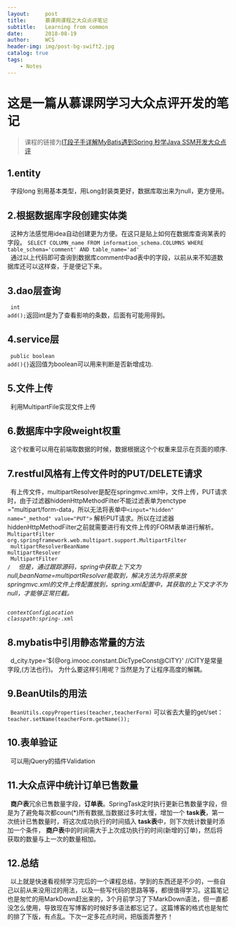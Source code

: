 ```yaml
---
layout:     post
title:      慕课网课程之大众点评笔记
subtitle:   Learning from common
date:       2018-08-19
author:     WCS
header-img: img/post-bg-swift2.jpg
catalog: true
tags:
    - Notes
---
```



# 这是一篇从慕课网学习大众点评开发的笔记
> 课程的链接为[IT段子手详解MyBatis遇到Spring 秒学Java SSM开发大众点评](https://coding.imooc.com/class/105.html)<br>
## 1.entity
` `字段long 别用基本类型，用Long封装类更好，数据库取出来为null，更方便用。
## 2.根据数据库字段创建实体类
` `这种方法感觉用idea自动创建更为方便。在这只是贴上如何在数据库查询某表的字段。
 <code>SELECT COLUMN_name FROM information_schema.COLUMNS WHERE table_schema='comment' AND table_name='ad'</code><br>
` `通过以上代码即可查询到数据库comment中ad表中的字段，以前从来不知道数据库还可以这样查，于是便记下来。
## 3.dao层查询
` `<code>int add();</code>返回int是为了查看影响的条数，后面有可能用得到。
## 4.service层
` `<code>public boolean add(){}</code>返回值为boolean可以用来判断是否新增成功.
## 5.文件上传
` `利用MultipartFile实现文件上传
## 6.数据库中字段weight权重
` `这个权重可以用在前端取数据的时候，数据根据这个个权重来显示在页面的顺序.
## 7.restful风格有上传文件时的PUT/DELETE请求
` `有上传文件，multipartResolver是配在springmvc.xml中，文件上传，PUT请求时，由于过滤器hiddenHttpMethodFilter不能过滤表单为enctype ="multipart/form-data，所以无法将表单中<code><input="hidden" name="_method" value="PUT"></code> 解析PUT请求。所以在过滤器hiddenHttpMethodFilter之前就需要进行有文件上传的FORM表单进行解析。
<code>
  <filter>
	<filter-name>MultipartFilter</filter-name>
	<filter-class>org.springframework.web.multipart.support.MultipartFilter</filter-class>
	<init-param>
		<param-name>multipartResolverBeanName</param-name>
		<param-value>multipartResolver</param-value>
	</init-param>
	</filter>
	<filter-mapping>
		<filter-name>MultipartFilter</filter-name>
		<url-pattern>/*</url-pattern>
	</filter-mapping>
</code>
但是，通过跟踪源码，spring中获取上下文为null,beanName=multipartResolver能取到，解决方法为将原来放springmvc.xml的文件上传配置放到，spring.xml配置中，其获取的上下文才不为null，才能够正常拦截。
<code>		
    <!-- 配置spring资源 -->
	<context-param>
		<param-name>contextConfigLocation</param-name>
		<!-- 配置文件文件路径 -->
		<param-value>classpath:spring-*.xml</param-value>
	</context-param>
</code>
## 8.mybatis中引用静态常量的方法
` `d_city.type='${@org.imooc.constant.DicTypeConst@CITY}' //CITY是常量字段,(方法也行)。
为什么要这样引用呢？当然是为了让程序高度的解耦。
## 9.BeanUtils的用法
` `<code>BeanUtils.copyProperties(teacher,teacherForm)</code>
   可以省去大量的get/set：
   <code>teacher.setName(teacherForm.getName());</code>
## 10.表单验证
` `可以用jQuery的插件Validation
## 11.大众点评中统计订单已售数量
` `**商户表**冗余已售数量字段，**订单表**。SpringTask定时执行更新已售数量字段，但是为了避免每次都coun(*)所有数据,当数据过多时太慢，增加一个 **task表**，第一次统计已售数量时，将这次成功执行的时间插入 **task表**中，则下次统计数量时添加一个条件， **商户表**中的时间需大于上次成功执行的时间(新增的订单)，然后将获取的数量与上一次的数量相加。
## 12.总结
` `以上就是快速看视频学习完后的一个课程总结，学到的东西还是不少的，一些自己以前从来没用过的用法，以及一些写代码的思路等等，都很值得学习。这篇笔记也是匆忙的用MarkDown赶出来的，3个月前学习了下MarkDown语法，但一直都没怎么使用，导致现在写博客的时候好多语法都忘记了。这篇博客的格式也是匆忙的排了下版，有点乱。下次一定多花点时间，把版面弄整齐！